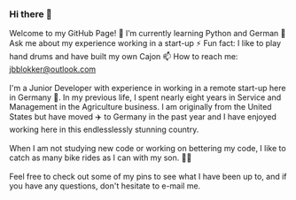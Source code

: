 ### Hi there 👋

<!--
**Jbblokker/Jbblokker** is a ✨ _special_ ✨ repository because its `README.md` (this file) appears on your GitHub profile.

Here are some ideas to get you started:

- 🔭 I’m currently working on ...
🌱 I’m currently learning ...
- 👯 I’m looking to collaborate on ...
- 🤔 I’m looking for help with ...
- 💬 Ask me about ...
- 📫 How to reach me: ...
- 😄 Pronouns: ...
- ⚡ Fun fact: ...
-->
Welcome to my GitHub Page!
🌱 I’m currently learning Python and German
💬 Ask me about my experience working in a start-up
⚡ Fun fact: I like to play hand drums and have built my own Cajon
📫 How to reach me: jbblokker@outlook.com
<br>
<br>
I'm a Junior Developer with experience in working in a remote start-up here in Germany :european_castle:. In my previous life, I spent nearly eight years in Service and Management in the Agriculture business. I am originally from the United States but have moved ✈️ to Germany in the past year and I have enjoyed working here in this endlesslessly stunning country. 
<br>
<br>
When I am not studying new code or working on bettering my code, I like to catch as many bike rides as I can with my son. 🚴‍♂️
<br>
<br>
Feel free to check out some of my pins to see what I have been up to, and if you have any questions, don't hesitate to e-mail me. 

